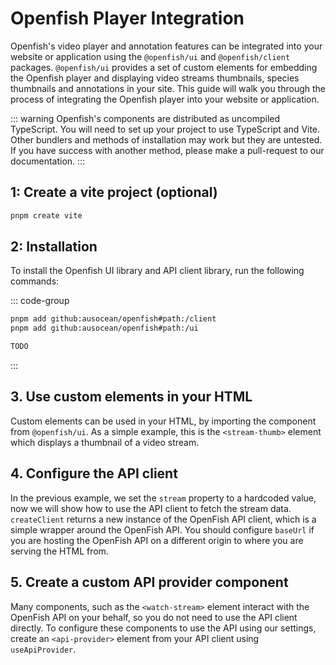 <script setup>
import "@openfish/ui/components/stream-thumb"
</script>

# Openfish Player Integration

Openfish's video player and annotation features can be integrated into your website or application using the `@openfish/ui` and `@openfish/client` packages. `@openfish/ui` provides a set of custom elements for embedding the Openfish player and displaying video streams thumbnails, species thumbnails and annotations in your site. This guide will walk you through the process of integrating the Openfish player into your website or application.

::: warning
Openfish's components are distributed as uncompiled TypeScript. You will need to set up your project to use TypeScript and Vite. Other bundlers and methods of installation may work but they are untested. If you have success with another method, please make a pull-request to our documentation.
:::

## 1: Create a vite project (optional)

```bash
pnpm create vite
```

## 2: Installation
To install the Openfish UI library and API client library, run the following commands:

::: code-group
```bash [pnpm]
pnpm add github:ausocean/openfish#path:/client
pnpm add github:ausocean/openfish#path:/ui
```
```bash [npm]
TODO
```
:::

## 3. Use custom elements in your HTML
Custom elements can be used in your HTML, by importing the component from `@openfish/ui`. As a simple example, this is the `<stream-thumb>` element which displays a thumbnail of a video stream.

<demo html="./code-examples/basic.html" title="Basic example"  />

## 4. Configure the API client
In the previous example, we set the `stream` property to a hardcoded value, now we will show how to use the API client to fetch the stream data. `createClient` returns a new instance of the OpenFish API client, which is a simple wrapper around the OpenFish API. You should configure `baseUrl` if you are hosting the OpenFish API on a different origin to where you are serving the HTML from.

<demo html="./code-examples/api-client.html" title="API client example"  />

## 5. Create a custom API provider component
Many components, such as the `<watch-stream>` element interact with the OpenFish API on your behalf, so you do not need to use the API client directly. To configure these components to use the API using our settings, create an `<api-provider>` element from your API client using `useApiProvider`.

<demo html="./code-examples/api-provider.html" title="API provider example"  />
